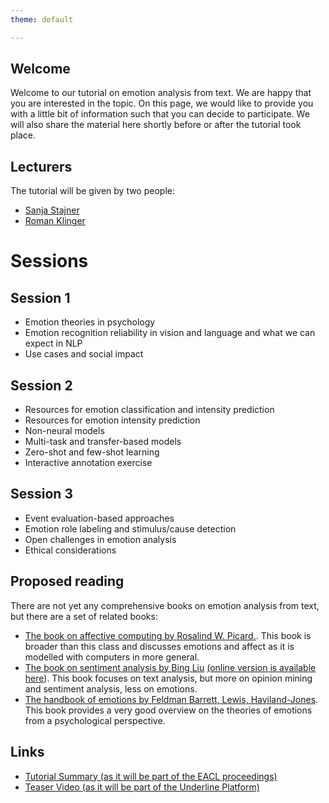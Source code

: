 ```yaml
---
theme: default

---
```


## Welcome

Welcome to our tutorial on emotion analysis from text. We are happy that you are interested in the topic. On this page, we would like to provide you with a little bit of information such that you can decide to participate. We will also share the material here shortly before or after the tutorial took place.

## Lecturers

The tutorial will be given by two people:

* [Sanja Stajner](https://stajnersanja.wixsite.com/sanja)
* [Roman Klinger](https://www.romanklinger.de/)

# Sessions

## Session 1

* Emotion theories in psychology
* Emotion recognition reliability in vision and language and what we can expect in NLP
* Use cases and social impact

## Session 2

* Resources for emotion classification and intensity prediction
* Resources for emotion intensity prediction
* Non-neural models
* Multi-task and transfer-based models
* Zero-shot and few-shot learning
* Interactive annotation exercise

## Session 3

* Event evaluation-based approaches
* Emotion role labeling and stimulus/cause detection
* Open challenges in emotion analysis
* Ethical considerations

## Proposed reading

There are not yet any comprehensive books on emotion analysis from text, but there are a set of related books:

* [The book on affective computing by Rosalind W. Picard.](https://mitpress.mit.edu/books/affective-computing). This book is broader than this class and discusses emotions and affect as it is modelled with computers in more general.
* [The book on sentiment analysis by Bing Liu](https://doi.org/10.1017/CBO9781139084789) [(online version is available here](https://www.cs.uic.edu/~liub/FBS/SentimentAnalysis-and-OpinionMining.pdf)). This book focuses on text analysis, but more on opinion mining and sentiment analysis, less on emotions.
* [The handbook of emotions by Feldman Barrett, Lewis, Haviland-Jones](https://www.guilford.com/books/Handbook-of-Emotions/Barrett-Lewis-Haviland-Jones/9781462536368/editors). This book provides a very good overview on the theories of emotions from a psychological perspective.

## Links

* [Tutorial Summary (as it will be part of the EACL proceedings)](EmotionAnalysis-EACL-Tutorial-Summary.pdf)
* [Teaser Video (as it will be part of the Underline Platform)](EmotionAnalysis-EACL-Tutorial-Teaser.mp4)

